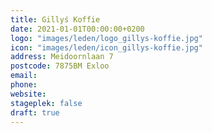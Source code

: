 ```yaml
---
title: Gillyś Koffie
date: 2021-01-01T00:00:00+0200
logo: "images/leden/logo_gillys-koffie.jpg"
icon: "images/leden/icon_gillys-koffie.jpg"
address: Meidoornlaan 7
postcode: 7875BM Exloo
email: 
phone: 
website: 
stageplek: false
draft: true
---
```



